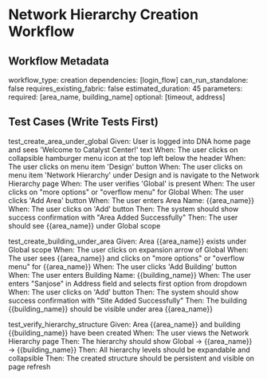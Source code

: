 # Network Hierarchy Creation Workflow

## Workflow Metadata
workflow_type: creation
dependencies: [login_flow]
can_run_standalone: false
requires_existing_fabric: false
estimated_duration: 45
parameters:
  required: [area_name, building_name]
  optional: [timeout, address]

## Test Cases (Write Tests First)

test_create_area_under_global
Given: User is logged into DNA home page and sees 'Welcome to Catalyst Center!' text
When: The user clicks on collapsible hamburger menu icon at the top left below the header
When: The user clicks on menu item 'Design' button
When: The user clicks on menu item 'Network Hierarchy' under Design and is navigate to the Network Hierarchy page
When: The user verifies 'Global' is present
When: The user clicks on "more options" or "overflow menu" for Global
When: The user clicks 'Add Area' button
When: The user enters Area Name: {{area_name}}
When: The user clicks on 'Add' button
Then: The system should show success confirmation with "Area Added Successfully"
Then: The user should see {{area_name}} under Global scope

test_create_building_under_area
Given: Area {{area_name}} exists under Global scope
When: The user clicks on expansion arrow of Global
When: The user sees {{area_name}} and clicks on "more options" or "overflow menu" for {{area_name}}
When: The user clicks 'Add Building' button
When: The user enters Building Name: {{building_name}}
When: The user enters "Sanjose" in Address field and selects first option from dropdown
When: The user clicks on 'Add' button
Then: The system should show success confirmation with "Site Added Successfully"
Then: The building {{building_name}} should be visible under area {{area_name}}

test_verify_hierarchy_structure
Given: Area {{area_name}} and building {{building_name}} have been created
When: The user views the Network Hierarchy page
Then: The hierarchy should show Global → {{area_name}} → {{building_name}}
Then: All hierarchy levels should be expandable and collapsible
Then: The created structure should be persistent and visible on page refresh